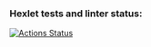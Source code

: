 ### Hexlet tests and linter status:
[![Actions Status](https://github.com/Dmitry1399/frontend-project-44/actions/workflows/hexlet-check.yml/badge.svg)](https://github.com/Dmitry1399/frontend-project-44/actions)